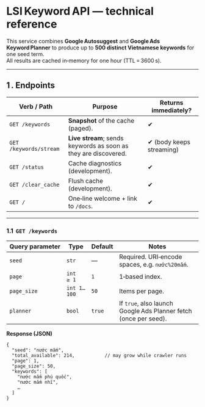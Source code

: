 LSI Keyword API — technical reference
====================================

This service combines **Google Autosuggest** and **Google Ads Keyword Planner** to
produce up to **500 distinct Vietnamese keywords** for one seed term.  
All results are cached in‑memory for one hour (TTL = 3600 s).

---

## 1 . Endpoints

| Verb / Path | Purpose | Returns immediately? |
|-------------|---------|----------------------|
| `GET /keywords` | **Snapshot** of the cache (paged). | ✔ |
| `GET /keywords/stream` | **Live stream**; sends keywords as soon as they are discovered. | ✔ (body keeps streaming) |
| `GET /status` | Cache diagnostics (development). | ✔ |
| `GET /clear_cache` | Flush cache (development). | ✔ |
| `GET /` | One‑line welcome + link to `/docs`. | ✔ |

---

### 1.1  `GET /keywords`

| Query parameter | Type | Default | Notes |
|-----------------|------|---------|-------|
| `seed` | `str` | — | Required. URI‑encode spaces, e.g. `nước%20mắm`. |
| `page` | `int ≥ 1` | `1` | 1‑based index. |
| `page_size` | `int 1…100` | `50` | Items per page. |
| `planner` | `bool` | `true` | If `true`, also launch Google Ads Planner fetch (once per seed). |

**Response (JSON)**

```jsonc
{
  "seed": "nước mắm",
  "total_available": 214,           // may grow while crawler runs
  "page": 1,
  "page_size": 50,
  "keywords": [
    "nước mắm phú quốc",
    "nước mắm nhĩ",
    …
  ]
}
